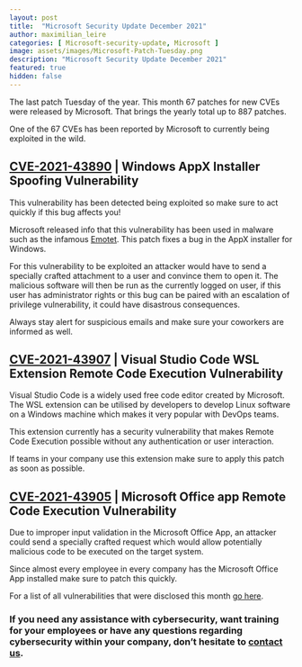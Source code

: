 ```yaml
---
layout: post
title:  "Microsoft Security Update December 2021"
author: maximilian_leire
categories: [ Microsoft-security-update, Microsoft ]
image: assets/images/Microsoft-Patch-Tuesday.png
description: "Microsoft Security Update December 2021"
featured: true
hidden: false
---
```


The last patch Tuesday of the year. This month 67 patches for new CVEs were released by Microsoft. That brings the yearly total up to 887 patches.

One of the 67 CVEs has been reported by Microsoft to currently being exploited in the wild.

## [CVE-2021-43890](https://msrc.microsoft.com/update-guide/vulnerability/CVE-2021-43890) | Windows AppX Installer Spoofing Vulnerability
This vulnerability has been detected being exploited so make sure to act quickly if this bug affects you!

Microsoft released info that this vulnerability has been used in malware such as the infamous [Emotet](https://www.hornetsecurity.com/us/knowledge-base/emotet/). This patch fixes a bug in the AppX installer for Windows.

For this vulnerability to be exploited an attacker would have to send a specially crafted attachment to a user and convince them to open it. The malicious software will then be run as the currently logged on user, if this user has administrator rights or this bug can be paired with an escalation of privilege vulnerability, it could have disastrous consequences.

Always stay alert for suspicious emails and make sure your coworkers are informed as well.

## [CVE-2021-43907](https://msrc.microsoft.com/update-guide/vulnerability/CVE-2021-42907) | Visual Studio Code WSL Extension Remote Code Execution Vulnerability
Visual Studio Code is a widely used free code editor created by Microsoft. The WSL extension can be utilised by developers to develop Linux software on a Windows machine which makes it very popular with DevOps teams.

This extension currently has a security vulnerability that makes Remote Code Execution possible without any authentication or user interaction.

If teams in your company use this extension make sure to apply this patch as soon as possible.


## [CVE-2021-43905](https://msrc.microsoft.com/update-guide/vulnerability/CVE-2021-43905) | Microsoft Office app Remote Code Execution Vulnerability
Due to improper input validation in the Microsoft Office App, an attacker could send a specially crafted request which would allow potentially malicious code to be executed on the target system.

Since almost every employee in every company has the Microsoft Office App installed make sure to patch this quickly.


For a list of all vulnerabilities that were disclosed this month [go here](https://msrc.microsoft.com/update-guide).


### If you need any assistance with cybersecurity, want training for your employees or have any questions regarding cybersecurity within your company, don’t hesitate to [contact us](https://www.ordina.be/diensten/security-and-privacy/).